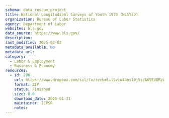 ```yaml
---
schema: data_rescue_project 
title: National Longitudianl Surveys of Youth 1979 (NLSY79)
organization: Bureau of Labor Statistics
agency: Department of Labor
websites: bls.gov
data_source: https://www.bls.gov/
description: 
last_modified: 2025-03-02
metadata_available: No
metadata_url: 
category:
  - Labor & Employment 
  - Business & Economy 
resources:
  - id: 296
    url: https://www.dropbox.com/scl/fo/recbmlil5viw44nsl0j5s/AK9EVDRzW_NvMbwgnLEM0Lg?rlkey=pcjg6lvbxw3ab5mqe378mqdoi&dl=0
    format: ZIP
    status: Finished
    size: 0.0
    download_date: 2025-01-31
    maintainer: ICPSR
    notes: 
---
```

